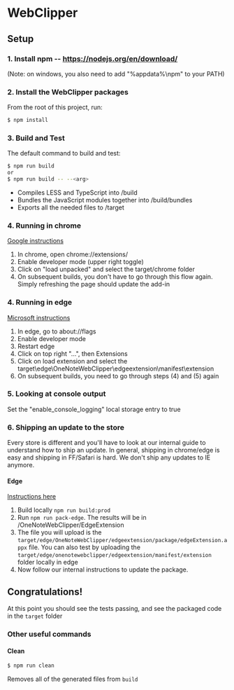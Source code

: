 # WebClipper

## Setup
### 1. Install npm -- https://nodejs.org/en/download/

(Note: on windows, you also need to add "%appdata%\npm" to your PATH)

### 2. Install the WebClipper packages
From the root of this project, run:
```sh
$ npm install
```

### 3. Build and Test
The default command to build and test:
```sh
$ npm run build
or
$ npm run build -- --<arg>
```
 - Compiles LESS and TypeScript into /build
 - Bundles the JavaScript modules together into /build/bundles
 - Exports all the needed files to /target

### 4. Running in chrome
[Google instructions](https://support.google.com/chrome/a/answer/2714278?hl=en)
1. In chrome, open chrome://extensions/
2. Enable developer mode (upper right toggle)
3. Click on "load unpacked" and select the target/chrome folder
4. On subsequent builds, you don't have to go through this flow again. Simply refreshing the page should update the add-in

### 4. Running in edge
[Microsoft instructions](https://docs.microsoft.com/en-us/microsoft-edge/extensions/guides/adding-and-removing-extensions)
1. In edge, go to about://flags
2. Enable developer mode
3. Restart edge
4. Click on top right "...", then Extensions
5. Click on load extension and select the target\edge\OneNoteWebClipper\edgeextension\manifest\extension
6. On subsequent builds, you need to go through steps (4) and (5) again

### 5. Looking at console output
Set the "enable_console_logging" local storage entry to true

### 6. Shipping an update to the store
Every store is different and you'll have to look at our internal guide to understand how to ship an update. In general, shipping in chrome/edge is easy and shipping in FF/Safari is hard. We don't ship any updates to IE anymore.

#### Edge
[Instructions here](https://docs.microsoft.com/en-us/microsoft-edge/extensions/guides/packaging/using-manifoldjs-to-package-extensions)
1. Build locally `npm run build:prod`
2. Run `npm run pack-edge`. The results will be in /OneNoteWebClipper/EdgeExtension
3. The file you will upload is the `target/edge/OneNoteWebClipper/edgeextension/package/edgeExtension.appx` file. You can also test by uploading the `target/edge/onenotewebclipper/edgeextension/manifest/extension` folder locally in edge
4. Now follow our internal instructions to update the package.

## Congratulations!
At this point you should see the tests passing, and see the packaged code in the `target` folder


### Other useful commands
#### Clean
```sh
$ npm run clean
```
Removes all of the generated files from `build`
